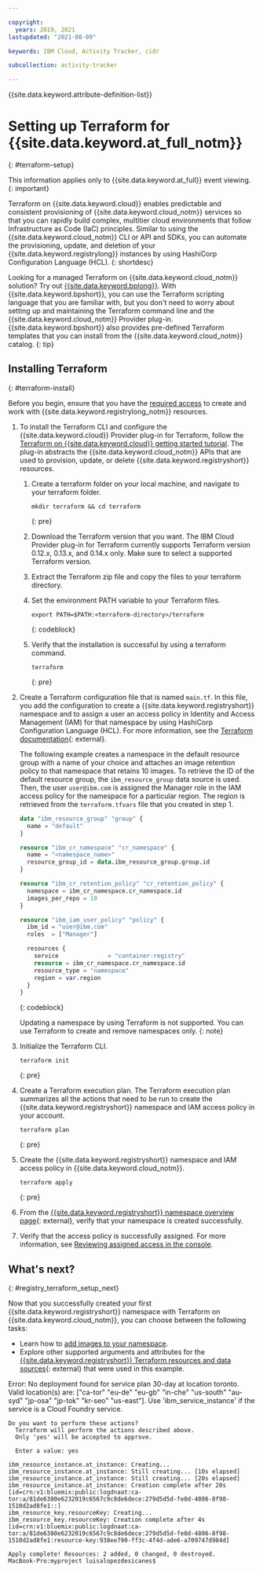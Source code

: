 ```yaml
---

copyright:
  years: 2019, 2021
lastupdated: "2021-08-09"

keywords: IBM Cloud, Activity Tracker, cidr

subcollection: activity-tracker

---
```


{{site.data.keyword.attribute-definition-list}}

# Setting up Terraform for {{site.data.keyword.at_full_notm}}
{: #terraform-setup}

This information applies only to {{site.data.keyword.at_full}} event viewing.
{: important}

Terraform on {{site.data.keyword.cloud}} enables predictable and consistent provisioning of {{site.data.keyword.cloud_notm}} services so that you can rapidly build complex, multitier cloud environments that follow Infrastructure as Code (IaC) principles. Similar to using the {{site.data.keyword.cloud_notm}} CLI or API and SDKs, you can automate the provisioning, update, and deletion of your {{site.data.keyword.registrylong}} instances by using HashiCorp Configuration Language (HCL).
{: shortdesc}

Looking for a managed Terraform on {{site.data.keyword.cloud_notm}} solution? Try out [{{site.data.keyword.bplong}}](/docs/schematics?topic=schematics-getting-started). With {{site.data.keyword.bpshort}}, you can use the Terraform scripting language that you are familiar with, but you don't need to worry about setting up and maintaining the Terraform command line and the {{site.data.keyword.cloud_notm}} Provider plug-in. {{site.data.keyword.bpshort}} also provides pre-defined Terraform templates that you can install from the {{site.data.keyword.cloud_notm}} catalog.
{: tip}

## Installing Terraform
{: #terraform-install}

Before you begin, ensure that you have the [required access](/docs/Registry?topic=Registry-iam) to create and work with {{site.data.keyword.registrylong_notm}} resources.

1. To install the Terraform CLI and configure the {{site.data.keyword.cloud}} Provider plug-in for Terraform, follow the [Terraform on {{site.data.keyword.cloud}} getting started tutorial](/docs/ibm-cloud-provider-for-terraform?topic=ibm-cloud-provider-for-terraform-getting-started). The plug-in abstracts the {{site.data.keyword.cloud_notm}} APIs that are used to provision, update, or delete {{site.data.keyword.registryshort}} resources.

    1. Create a terraform folder on your local machine, and navigate to your terraform folder.
   
        ```text
        mkdir terraform && cd terraform
        ```
        {: pre}

    2. Download the Terraform version that you want. The IBM Cloud Provider plug-in for Terraform currently supports Terraform version 0.12.x, 0.13.x, and 0.14.x only. Make sure to select a supported Terraform version.

    3. Extract the Terraform zip file and copy the files to your terraform directory.

    4. Set the environment PATH variable to your Terraform files.

        ```text
        export PATH=$PATH:<terraform-directory>/terraform
        ```
        {: codeblock}

    5. Verify that the installation is successful by using a terraform command.

        ```text
        terraform
        ```
        {: pre}

2. Create a Terraform configuration file that is named `main.tf`. In this file, you add the configuration to create a {{site.data.keyword.registryshort}} namespace and to assign a user an access policy in Identity and Access Management (IAM) for that namespace by using HashiCorp Configuration Language (HCL). For more information, see the [Terraform documentation](https://www.terraform.io/docs/language/index.html){: external}.

   The following example creates a namespace in the default resource group with a name of your choice and attaches an image retention policy to that namespace that retains 10 images. To retrieve the ID of the default resource group, the `ibm_resource_group` data source is used. Then, the user `user@ibm.com` is assigned the Manager role in the IAM access policy for the namespace for a particular region. The region is retrieved from the `terraform.tfvars` file that you created in step 1.

   ```terraform
   data "ibm_resource_group" "group" {
     name = "default"
   }
   
   resource "ibm_cr_namespace" "cr_namespace" {
     name = "<namespace_name>"
     resource_group_id = data.ibm_resource_group.group.id
   }
   
   resource "ibm_cr_retention_policy" "cr_retention_policy" {
     namespace = ibm_cr_namespace.cr_namespace.id
     images_per_repo = 10
   }
   
   resource "ibm_iam_user_policy" "policy" {
     ibm_id = "user@ibm.com"
     roles  = ["Manager"]

     resources {
       service              = "container-registry"
       resource = ibm_cr_namespace.cr_namespace.id
       resource_type = "namespace"
       region = var.region
     }
   }
   ```
   {: codeblock}

   Updating a namespace by using Terraform is not supported. You can use Terraform to create and remove namespaces only.
   {: note}

3. Initialize the Terraform CLI.

   ```text
   terraform init
   ```
   {: pre}

4. Create a Terraform execution plan. The Terraform execution plan summarizes all the actions that need to be run to create the {{site.data.keyword.registryshort}} namespace and IAM access policy in your account.

   ```text
   terraform plan
   ```
   {: pre}

5. Create the {{site.data.keyword.registryshort}} namespace and IAM access policy in {{site.data.keyword.cloud_notm}}.

   ```text
   terraform apply
   ```
   {: pre}

6. From the [{{site.data.keyword.registryshort}} namespace overview page](https://cloud.ibm.com/registry/namespaces){: external}, verify that your namespace is created successfully.

7. Verify that the access policy is successfully assigned. For more information, see [Reviewing assigned access in the console](/docs/account?topic=account-assign-access-resources#review-your-access-console).

## What's next?
{: #registry_terraform_setup_next}

Now that you successfully created your first {{site.data.keyword.registryshort}} namespace with Terraform on {{site.data.keyword.cloud_notm}}, you can choose between the following tasks:

- Learn how to [add images to your namespace](/docs/Registry?topic=Registry-registry_images_). 
- Explore other supported arguments and attributes for the [{{site.data.keyword.registryshort}} Terraform resources and data sources](https://registry.terraform.io/providers/IBM-Cloud/ibm/latest/docs/resources/cr_namespace){: external} that were used in this example.






Error: No deployment found for service plan 30-day at location toronto.
Valid location(s) are: ["ca-tor" "eu-de" "eu-gb" "in-che" "us-south" "au-syd" "jp-osa" "jp-tok" "kr-seo" "us-east"].
Use 'ibm_service_instance' if the service is a Cloud Foundry service.


```text
Do you want to perform these actions?
  Terraform will perform the actions described above.
  Only 'yes' will be accepted to approve.

  Enter a value: yes

ibm_resource_instance.at_instance: Creating...
ibm_resource_instance.at_instance: Still creating... [10s elapsed]
ibm_resource_instance.at_instance: Still creating... [20s elapsed]
ibm_resource_instance.at_instance: Creation complete after 20s [id=crn:v1:bluemix:public:logdnaat:ca-tor:a/81de6380e6232019c6567c9c8de6dece:279d5d5d-fe0d-4806-8f98-1510d2ad8fe1::]
ibm_resource_key.resourceKey: Creating...
ibm_resource_key.resourceKey: Creation complete after 4s [id=crn:v1:bluemix:public:logdnaat:ca-tor:a/81de6380e6232019c6567c9c8de6dece:279d5d5d-fe0d-4806-8f98-1510d2ad8fe1:resource-key:938ee790-ff3c-4f4d-ade6-a709747d984d]

Apply complete! Resources: 2 added, 0 changed, 0 destroyed.
MacBook-Pro:myproject luisalopezdesicanes$ 
````

